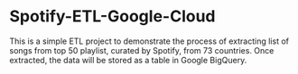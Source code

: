 # Spotify-ETL-Google-Cloud
This is a simple ETL project to demonstrate the process of extracting list of songs from top 50 playlist, curated by Spotify, from 73 countries. Once extracted, the data will be stored as a table in Google BigQuery.





